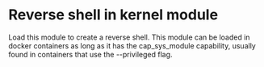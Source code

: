 # Reverse shell in kernel module

Load this module to create a reverse shell.
This module can be loaded in docker containers as long as it has the cap_sys_module capability, usually found in containers that use the --privileged flag.
